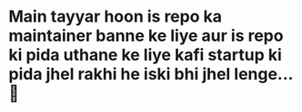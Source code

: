 
# Main tayyar hoon is repo ka maintainer banne ke liye aur is repo ki pida uthane ke liye kafi startup ki pida jhel rakhi he iski bhi jhel lenge...🙂
